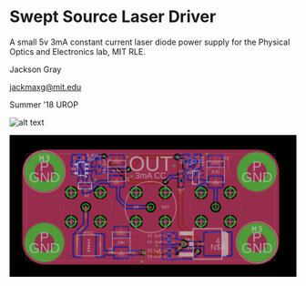 # Swept Source Laser Driver

A small 5v 3mA constant current laser diode power supply for the Physical Optics and Electronics lab, MIT RLE.


Jackson Gray

jackmaxg@mit.edu

Summer '18 UROP


![alt text](images/schpic.png)

![alt text](images/boardpic.png)